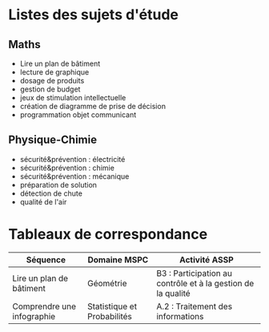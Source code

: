 # Listes des sujets d'étude

## Maths

* Lire un plan de bâtiment
* lecture de graphique
* dosage de produits
* gestion de budget
* jeux de stimulation intellectuelle
* création de diagramme de prise de décision
* programmation objet communicant

## Physique-Chimie

* sécurité&prévention : électricité
* sécurité&prévention : chimie
* sécurité&prévention : mécanique
* préparation de solution
* détection de chute
* qualité de l'air


# Tableaux de correspondance

Séquence | Domaine MSPC | Activité ASSP
---|---|---
Lire un plan de bâtiment | Géométrie | B3 : Participation au contrôle et à la gestion de la qualité
Comprendre une infographie | Statistique et Probabilités | A.2 : Traitement des informations
